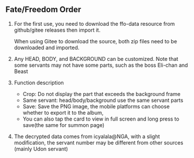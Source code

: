 ## Fate/Freedom Order

1. For the first use, you need to download the ffo-data resource from github/gitee releases then import it. 

    When using Gitee to download the source, both zip files need to be downloaded and imported.
2. Any HEAD, BODY, and BACKGROUND can be customized. Note that some servants may not have some parts, such as the boss Eli-chan and Beast
3. Function description
    - Crop: Do not display the part that exceeds the background frame
    - Same servant: head/body/background use the same servant parts
    - Save: Save the PNG image, the mobile platforms can choose whether to export it to the album,
    - You can also tap the card to view in full screen and long press to save(the same for summon page)
4. The decrypted data comes from icyalala@NGA, with a slight modification, the servant number may be different from other sources (mainly Udon servant)
